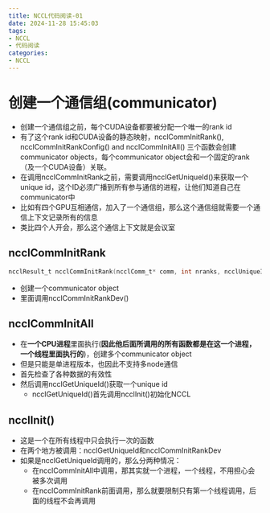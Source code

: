 ```yaml
---
title: NCCL代码阅读-01
date: 2024-11-28 15:45:03
tags:
- NCCL
- 代码阅读
categories:
- NCCL
---
```

# 创建一个通信组(communicator)                                                 
* 创建一个通信组之前，每个CUDA设备都要被分配一个唯一的rank id
* 有了这个rank id和CUDA设备的静态映射，ncclCommInitRank(), ncclCommInitRankConfig() and ncclCommInitAll() 三个函数会创建communicator objects，每个communicator object会和一个固定的rank（及一个CUDA设备）关联。
* 在调用ncclCommInitRank之前，需要调用ncclGetUniqueId()来获取一个unique id，这个ID必须广播到所有参与通信的进程，让他们知道自己在communicator中
* 比如有四个GPU互相通信，加入了一个通信组，那么这个通信组就需要一个通信上下文记录所有的信息
* 类比四个人开会，那么这个通信上下文就是会议室

## ncclCommInitRank
```c
ncclResult_t ncclCommInitRank(ncclComm_t* comm, int nranks, ncclUniqueId commId, int rank)
```
* 创建一个communicator object
* 里面调用ncclCommInitRankDev()

## ncclCommInitAll
* 在**一个CPU进程**里面执行(**因此他后面所调用的所有函数都是在这一个进程，一个线程里面执行的**)，创建多个communicator object
* 但是只能是单进程版本，也因此不支持多node通信
* 首先检查了各种数据的有效性
* 然后调用ncclGetUniqueId()获取一个unique id
    * ncclGetUniqueId()首先调用ncclInit()初始化NCCL

## ncclInit()
* 这是一个在所有线程中只会执行一次的函数
* 在两个地方被调用：ncclGetUniqueId和ncclCommInitRankDev
* 如果是ncclGetUniqueId调用的，那么分两种情况：
    * 在ncclCommInitAll中调用，那其实就一个进程，一个线程，不用担心会被多次调用
    * 在ncclCommInitRank前面调用，那么就要限制只有第一个线程调用，后面的线程不会再调用


